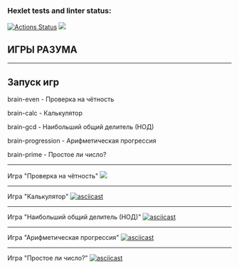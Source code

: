 ### Hexlet tests and linter status:
[![Actions Status](https://github.com/SerovAA/python-project-49/actions/workflows/hexlet-check.yml/badge.svg)](https://github.com/SerovAA/python-project-49/actions) 
<a href="https://codeclimate.com/github/SerovAA/python-project-49/maintainability"><img src="https://api.codeclimate.com/v1/badges/db46d71cb867ebb4a83a/maintainability" /></a>

ИГРЫ РАЗУМА
---
___
Запуск игр
---
brain-even - Проверка на чётность

brain-calc  - Калькулятор

brain-gcd - Наибольший общий делитель (НОД)

brain-progression - Арифметическая прогрессия

brain-prime - Простое ли число?
___

Игра "Проверка на чётность"
<a href="https://asciinema.org/a/CZYzUumhJPpsPtaVYhNG4ccSN" target="_blank"><img src="https://asciinema.org/a/CZYzUumhJPpsPtaVYhNG4ccSN.svg" /></a>
___
Игра "Калькулятор"
[![asciicast](https://asciinema.org/a/tCeVNBQYkubhLoMkdncEyrURC.svg)](https://asciinema.org/a/tCeVNBQYkubhLoMkdncEyrURC)
___
Игра "Наибольший общий делитель (НОД)"
[![asciicast](https://asciinema.org/a/v0LcfITNxPnjP95LUogBKXK0Y.svg)](https://asciinema.org/a/v0LcfITNxPnjP95LUogBKXK0Y)
___
Игра "Арифметическая прогрессия"
[![asciicast](https://asciinema.org/a/n1RtAKe34z46tNQlRq5ZSz0bF.svg)](https://asciinema.org/a/n1RtAKe34z46tNQlRq5ZSz0bF)
___
Игра "Простое ли число?"
[![asciicast](https://asciinema.org/a/RccCTvqR69FrbIqBzvVX3YpBu.svg)](https://asciinema.org/a/RccCTvqR69FrbIqBzvVX3YpBu)

